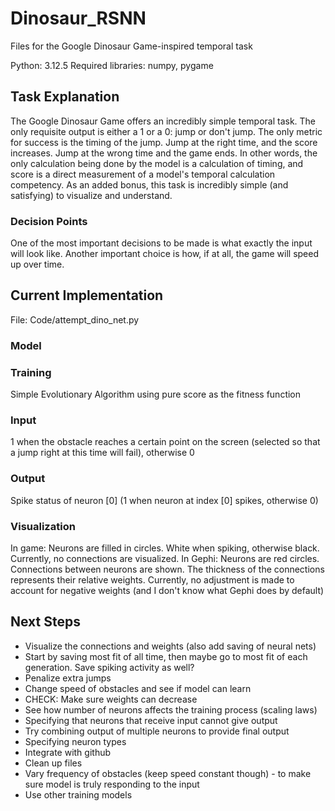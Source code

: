 # Dinosaur_RSNN
Files for the Google Dinosaur Game-inspired temporal task

Python: 3.12.5
Required libraries: numpy, pygame

## Task Explanation
The Google Dinosaur Game offers an incredibly simple temporal task. The only requisite output is either a 1 or a 0: jump or don't jump. The only metric for success is the timing of the jump. Jump at the right time, and the score increases. Jump at the wrong time and the game ends. In other words, the only calculation being done by the model is a calculation of timing, and score is a direct measurement of a model's temporal calculation competency. As an added bonus, this task is incredibly simple (and satisfying) to visualize and understand.

### Decision Points
One of the most important decisions to be made is what exactly the input will look like. 
Another important choice is how, if at all, the game will speed up over time. 

## Current Implementation
File: Code/attempt_dino_net.py
### Model

### Training
Simple Evolutionary Algorithm using pure score as the fitness function

### Input
1 when the obstacle reaches a certain point on the screen (selected so that a jump right at this time will fail), otherwise 0

### Output
Spike status of neuron [0] (1 when neuron at index [0] spikes, otherwise 0)

### Visualization
In game: Neurons are filled in circles. White when spiking, otherwise black. Currently, no connections are visualized.
In Gephi: Neurons are red circles. Connections between neurons are shown. The thickness of the connections represents their relative weights. Currently, no adjustment is made to account for negative weights (and I don't know what Gephi does by default)

## Next Steps
+ Visualize the connections and weights (also add saving of neural nets)
+ Start by saving most fit of all time, then maybe go to most fit of each generation. Save spiking activity as well?
+ Penalize extra jumps
+ Change speed of obstacles and see if model can learn
+ CHECK: Make sure weights can decrease
+ See how number of neurons affects the training process (scaling laws)
+ Specifying that neurons that receive input cannot give output
+ Try combining output of multiple neurons to provide final output
+ Specifying neuron types
+ Integrate with github
+ Clean up files
+ Vary frequency of obstacles (keep speed constant though) - to make sure model is truly responding to the input
+ Use other training models